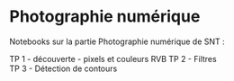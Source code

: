 # Photographie numérique

Notebooks sur la partie Photographie numérique de SNT :

TP 1 - découverte - pixels et couleurs RVB 
TP 2 - Filtres  
TP 3 - Détection de contours  
